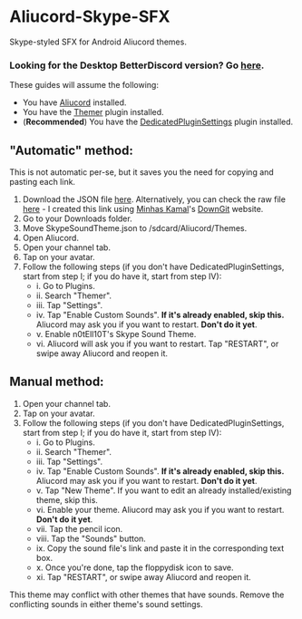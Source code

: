 # Aliucord-Skype-SFX
Skype-styled SFX for Android Aliucord themes.

### Looking for the Desktop BetterDiscord version? Go [here](https://github.com/n0tGit/BD-Skype-SFX/).

These guides will assume the following:
- You have [Aliucord](https://github.com/Aliucord/Aliucord) installed.
- You have the [Themer](https://github.com/Vendicated/AliucordPlugins/tree/main/Themer) plugin installed.
- (**Recommended**) You have the [DedicatedPluginSettings](https://github.com/Vendicated/AliucordPlugins/tree/main/DedicatedPluginSettings) plugin installed.

## "Automatic" method:
This is not automatic per-se, but it saves you the need for copying and pasting each link.
1. Download the JSON file [here](https://minhaskamal.github.io/DownGit/#/home?url=https://github.com/n0tGit/Aliucord-Skype-SFX/raw/main/SkypeSoundTheme.json). Alternatively, you can check the raw file [here](https://github.com/n0tGit/Aliucord-Skype-SFX/raw/main/SkypeSoundTheme.json) - I created this link using [Minhas Kamal](https://github.com/MinhasKamal)'s [DownGit](https://github.com/MinhasKamal/DownGit) website.
2. Go to your Downloads folder.
3. Move SkypeSoundTheme.json to /sdcard/Aliucord/Themes.
4. Open Aliucord.
5. Open your channel tab.
6. Tap on your avatar.
7. Follow the following steps (if you don't have DedicatedPluginSettings, start from step I; if you do have it, start from step IV):
   - i. Go to Plugins.
   - ii. Search "Themer".
   - iii. Tap "Settings".
   - iv. Tap "Enable Custom Sounds". **If it's already enabled, skip this.** Aliucord may ask you if you want to restart. **Don't do it yet**.
   - v. Enable n0tEll10T's Skype Sound Theme.
   - vi. Aliucord will ask you if you want to restart. Tap "RESTART", or swipe away Aliucord and reopen it.

## Manual method:
1. Open your channel tab.
2. Tap on your avatar.
3. Follow the following steps (if you don't have DedicatedPluginSettings, start from step I; if you do have it, start from step IV):
   - i. Go to Plugins.
   - ii. Search "Themer".
   - iii. Tap "Settings".
   - iv. Tap "Enable Custom Sounds". **If it's already enabled, skip this.** Aliucord may ask you if you want to restart. **Don't do it yet**.
   - v. Tap "New Theme". If you want to edit an already installed/existing theme, skip this.
   - vi. Enable your theme. Aliucord may ask you if you want to restart. **Don't do it yet**.
   - vii. Tap the pencil icon.
   - viii. Tap the "Sounds" button.
   - ix. Copy the sound file's link and paste it in the corresponding text box.
   - x. Once you're done, tap the floppydisk icon to save.
   - xi. Tap "RESTART", or swipe away Aliucord and reopen it.

This theme may conflict with other themes that have sounds. Remove the conflicting sounds in either theme's sound settings.
